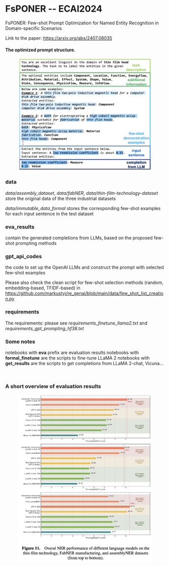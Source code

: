 # FsPONER -- ECAI2024
FsPONER: Few-shot Prompt Optimization for Named Entity Recognition in Domain-specific Scenarios

Link to the paper: https://arxiv.org/abs/2407.08035

#### The optimized prompt structure.
<figure>
  <div style="text-align: center;">
  <img src=prompt_structure.png alt="Description" width="420">
  <figcaption></figcaption>
</figure>


### data 
*data/assembly_dataset*, _data/fabNER_, *data/thin-film-technology-dataset* store the original data of the three industrial datasets

*data/immutable_data_formal* stores the corresponding few-shot examples for each input sentence in the test dataset

### eva_results
contain the generated completions from LLMs, based on the proposed few-shot prompting methods

### gpt_api_codes
the code to set up the OpenAI LLMs and construct the prompt with selected few-shot examples 

Please also check the clean script for few-shot selection methods (random, embedding-based, TFIDF-based) in https://github.com/markustyj/re_genai/blob/main/data/few_shot_list_creation.py

### requirements
The requirements: please see *requirements_finetune_llama2.txt* and *requirements_gpt_prompting_hf38.txt*

### Some notes
notebooks with **eva** prefix are evaluation results
notebooks with **formal_finetune** are the scripts to fine-tune LLaMA 2
notebooks with **get_results** are the scripts to get completions from LLaMA 2-chat, Vicuna...

<br>

### A short overview of evaluation results
<figure>
  <div style="text-align: center;">
  <img src=eva_overview.png alt="Description" width="666">
  <figcaption></figcaption>
</figure>
